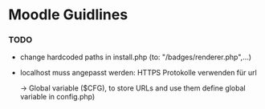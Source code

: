 # Moodle Guidlines

### TODO

- change hardcoded paths in install.php (to: "/badges/renderer.php",...)
- localhost muss angepasst werden: HTTPS Protokolle verwenden für url

  &rarr; Global variable ($CFG), to store URLs and use them
  define global variable in config.php)

